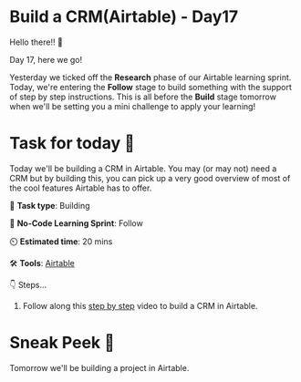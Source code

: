 # Build a CRM(Airtable) - Day17


Hello there!! 👋

Day 17, here we go! 

Yesterday we ticked off the **Research** phase of our Airtable learning sprint. Today, we're entering the **Follow** stage to build something with the support of step by step instructions. This is all before the **Build** stage tomorrow when we'll be setting you a mini challenge to apply your learning! 

# Task for today 🚀

Today we'll be building a CRM in Airtable. You may (or may not) need a CRM but by building this, you can pick up a very good overview of most of the cool features Airtable has to offer. 

📝 **Task type**: Building

🧱 **No-Code Learning Sprint**: Follow

⏲️ **Estimated time**: 20 mins

🛠️ **Tools**: [Airtable](https://www.airtable.com/)

👇 Steps...

1. Follow along this [step by step](https://www.youtube.com/watch?v=LwmB70_0Kdc&list=PLB_a5YimSFP2o9_BdJbvSyfzoBKts87hs&index=24) video to build a CRM in Airtable. 


# Sneak Peek 👀
Tomorrow we'll be building a project in Airtable. 